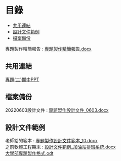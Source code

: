 # 目錄
- [共用連結](#共用連結)
- [設計文件範例](#設計文件範例)
- [檔案備份](#檔案備份)

專題製作精簡報告 :
[專題製作精簡報告.docx](https://github.com/s108000389/File-temporary-storage/files/9867860/default.docx)


## 共用連結
[專題(二)期中PPT](https://gksuedutw-my.sharepoint.com/:p:/g/personal/s108000389_g_ksu_edu_tw/EUrmtlRNDF9Bp12Nn03vYOIB99KlIod5-J0CbyqAOzYwjg?e=jSWw7z)

## 檔案備份
20220603設計文件 :  [專題製作設計文件_0603.docx](https://github.com/s108000389/File-temporary-storage/files/8829664/_0603.docx)  


## 設計文件範例
老師給的範本 :
[專題製作設計文件範本_10.docx](https://github.com/s108000389/File-temporary-storage/files/8825047/_10.docx)  
之前軟體工程期末 : 
[設計文件範例_加油站排班系統.docx](https://github.com/s108000389/File-temporary-storage/files/8825059/_.docx)  
[大學部專題製作格式.odt](https://github.com/s108000389/File-temporary-storage/files/8829654/default.odt)

